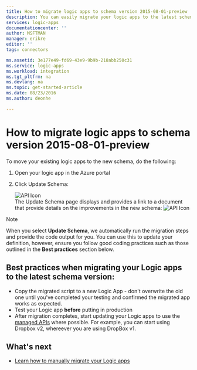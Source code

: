 ```yaml
---
title: How to migrate logic apps to schema version 2015-08-01-preview | Microsoft Docs
description: You can easily migrate your logic apps to the latest schema version. Just follow these steps.
services: logic-apps
documentationcenter: ''
author: MSFTMAN
manager: erikre
editor: ''
tags: connectors

ms.assetid: 3e177e49-fd69-43e9-9b9b-218abb250c31
ms.service: logic-apps
ms.workload: integration
ms.tgt_pltfrm: na
ms.devlang: na
ms.topic: get-started-article
ms.date: 08/23/2016
ms.author: deonhe

---
```

# How to migrate logic apps to schema version 2015-08-01-preview
To move your existing logic apps to the new schema, do the following:  

1. Open your logic app in the Azure portal  
2. Click Update Schema:
   
   ![API Icon][step1]   
   The Update Schema page displays and provides a link to a document that provide details on the improvements in the new schema:
   ![API Icon][step2]

> [!NOTE]
> When you select **Update Schema**, we automatically run the migration steps and provide the code output for you. You can use this to update your definition, however, ensure you follow good coding practices such as those outlined in the **Best practices** section below.
> 
> 

## Best practices when migrating your Logic apps to the latest schema version:
* Copy the migrated script to a new Logic App - don't overwrite the old one until you've completed your testing and confirmed the migrated app works as expected.
* Test your Logic app **before** putting in production
* After migration completes, start updating your Logic apps to use the [managed APIs](apis-list.md) where possible. For example, you can start using Dropbox v2, whereever you are using DropBox v1.

## What's next
* [Learn how to manually migrate your Logic apps](../logic-apps/logic-apps-schema-2015-08-01.md)

<!--Icon references-->
[step1]: ./media/connectors-schema-migration/migrateschema1.png
[step2]: ./media/connectors-schema-migration/migrateschema2.png







